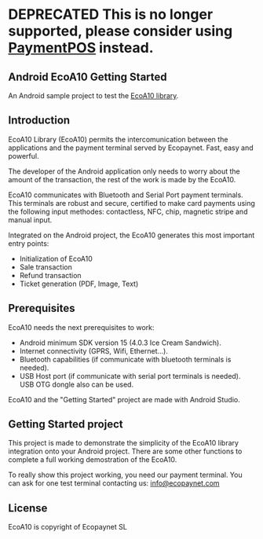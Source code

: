 # DEPRECATED This is no longer supported, please consider using [PaymentPOS](https://github.com/ecopaynet/paymentpos-android) instead.

## Android EcoA10 Getting Started
An Android sample project to test the [EcoA10 library](https://github.com/ecopaynet/ecoa10-library-android).

## Introduction
EcoA10 Library (EcoA10) permits the intercomunication between the applications and the payment terminal served by Ecopaynet. Fast, easy and powerful.

The developer of the Android application only needs to worry about the amount of the transaction, the rest of the work is made by the EcoA10.

EcoA10 communicates with Bluetooth and Serial Port payment terminals. This terminals are robust and secure, certified to make card payments using the following input methodes: contactless, NFC, chip, magnetic stripe and manual input.

Integrated on the Android project, the EcoA10 generates this most important entry points:
 - Initialization of EcoA10
 - Sale transaction
 - Refund transaction
 - Ticket generation (PDF, Image, Text)

## Prerequisites
EcoA10 needs the next prerequisites to work:
 - Android minimum SDK version 15 (4.0.3 Ice Cream Sandwich).
 - Internet connectivity (GPRS, Wifi, Ethernet...).
 - Bluetooth capabilities (if communicate with bluetooth terminals is needed).
 - USB Host port (if communicate with serial port terminals is needed). USB OTG dongle also can be used.

EcoA10 and the "Getting Started" project are made with Android Studio.

## Getting Started project
This project is made to demonstrate the simplicity of the EcoA10 library integration onto your Android project. There are some other functions to complete a full working demostration of the EcoA10.

To really show this project working, you need our payment terminal. You can ask for one test terminal contacting us: info@ecopaynet.com

## License
EcoA10 is copyright of Ecopaynet SL
